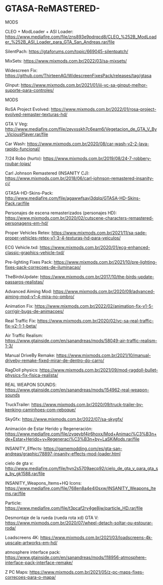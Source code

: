 # GTASA-ReMASTERED-
MODS

CLEO + ModLoader + ASI Loader: https://www.mediafire.com/file/zns893e9pdrqcd8/CLEO_%252B_ModLoader_%252B_ASI_Loader_para_GTA_San_Andreas.rar/file

SilentPach: https://gtaforums.com/topic/669045-silentpatch/

MixSets: https://www.mixmods.com.br/2022/03/sa-mixsets/

Widescreen Fix: https://github.com/ThirteenAG/WidescreenFixesPack/releases/tag/gtasa

GInput: https://www.mixmods.com.br/2021/01/iii-vc-sa-ginput-melhor-suporte-para-controles/


MODS

RoSA Project Evolved: https://www.mixmods.com.br/2022/01/rosa-project-evolved-remaster-texturas-hd/

GTA V Veg: http://www.mediafire.com/file/zeyxsskh7c6eam6/Vegetacion_de_GTA_V_By_ViciousPlayer.rar/file

Car Wash: https://www.mixmods.com.br/2020/08/car-wash-v2-2-lava-rapido-funcional/

7/24 Robo (hurto): https://www.mixmods.com.br/2019/08/24-7-robbery-roubar-lojas/

Carl Johnson Remastered (INSANITY CJ): https://www.mixmods.com.br/2018/06/carl-johnson-remastered-insanity-cj/

GTASA-HD-Skins-Pack: http://www.mediafire.com/file/agawwfsavj3dqlq/GTASA-HD-Skins-Pack.rar/file

Personajes de escena remasterizados (personajes HD): https://www.mixmods.com.br/2020/02/cutscene-characters-remastered-personagens-em-hd/


Proper Vehicles Retex: https://www.mixmods.com.br/2021/11/sa-sade-proper-vehicles-retex-v1-3-4-texturas-hd-para-veiculos/

ECG Vehicle.txd: https://www.mixmods.com.br/2020/01/ecg-enhanced-classic-graphics-vehicle-txd/

Pre-lighting Fixes Pack: https://www.mixmods.com.br/2021/10/pre-lighting-fixes-pack-correcoes-de-iluminacao/

TheBirdsUpdate: https://www.mixmods.com.br/2017/10/the-birds-update-passaros-realistas/

Advanced Aiming Mod: https://www.mixmods.com.br/2020/09/advanced-aiming-mod-v1-4-mira-no-ombro/

Animation Fix: https://www.mixmods.com.br/2022/02/animation-fix-v1-5-corrigir-bugs-de-animacoes/

Real Traffic Fix: https://www.mixmods.com.br/2020/02/vc-sa-real-traffic-fix-v2-1-1-beta/

Air Traffic Realism: https://www.gtainside.com/en/sanandreas/mods/58049-air-traffic-realism-1-3/

Manual DriveBy Remake: https://www.mixmods.com.br/2021/10/manual-driveby-remake-fixed-mirar-de-dentro-do-carro/

RagDoll physics: https://www.mixmods.com.br/2021/09/mod-ragdoll-bullet-physics-fix-fisica-realista/

REAL WEAPON SOUNDS: https://www.gtainside.com/en/sanandreas/mods/154962-real-weapon-sounds

TruckTrailer: https://www.mixmods.com.br/2020/09/truck-trailer-by-kenking-caminhoes-com-reboque/

SkyGfx: https://www.mixmods.com.br/2022/07/sa-skygfx/

Animación de Estar Herido y Regeneración: https://www.mediafire.com/file/zyqeybf4jr6hoxx/Mod+Animaci%C3%B3n+de+Estar+Herido+y+Regeneraci%C3%B3n+by+LaSKiMods.rar/file

INSANITY_Effects: https://gamemodding.com/es/gta-san-andreas/graphic/78897-insanity-effects-mod-loader.html

cielo de gta v: http://www.mediafire.com/file/hyn2s5709aecp92/cielo_de_gta_v_para_gta_sa_by_gk1588.rar/file

INSANITY_Weapons_Items+HQ Icons: https://www.mediafire.com/file/768en8a4e4l0sxw/INSANITY_Weapons_Items.rar/file

Particle: https://www.mediafire.com/file/t3pcaf2ry4ge8jw/particle_HD.rar/file

Desmontaje de la rueda (rueda rota xd) GTA V: https://www.mixmods.com.br/2020/07/wheel-detach-soltar-ou-estourar-roda/

Loadscreens 4K: https://www.mixmods.com.br/2021/03/loadscreens-4k-upscale-artworks-em-hd/

atmosphere interface pack: https://www.gtainside.com/en/sanandreas/mods/118956-atmosphere-interface-pack-interface-remake/

Z PC Maps: https://www.mixmods.com.br/2021/05/z-pc-maps-fixes-correcoes-para-o-mapa/

